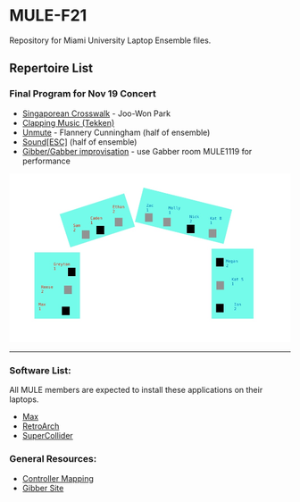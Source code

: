 # MULE-F21

Repository for Miami University Laptop Ensemble files.  
  
## Repertoire List

### Final Program for Nov 19 Concert
- [Singaporean Crosswalk](SingaporeanCrosswalk) - Joo-Won Park
- [Clapping Music (Tekken)](ClappingMusic)
- [Unmute](Unmute) - Flannery Cunningham (half of ensemble)
- [Sound[ESC]](SoundESC) (half of ensemble)
- [Gibber/Gabber improvisation](Gibber) - use Gabber room MULE1119 for performance

![MULE Seating Chart](MULE-Seating.jpg)

---

### Software List:
All MULE members are expected to install these applications on their laptops.
- [Max](https://cycling74.com/downloads)
- [RetroArch](https://www.retroarch.com/)
- [SuperCollider](https://supercollider.github.io/)

### General Resources:
- [Controller Mapping](Other/ControllerMapping)
- [Gibber Site](https://gibber.cc/alpha/playground/)